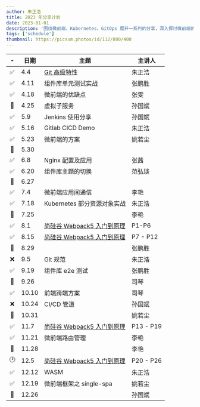 ```yaml
---
author: 朱正浩
title: 2023 年分享计划
date: 2023-01-01
description: '围绕微前端、Kubernetes、GitOps 展开一系列的分享，深入探讨微前端的最佳实践和实际应用案例，解析 Kubernetes 的核心概念和操作技巧，以及介绍 GitOps 的工作原理和如何利用 GitOps 提升 DevOps 的效率。'
tags: ['schedule']
thumbnail: https://picsum.photos/id/112/800/400
---
```


|  -  | 日期  | 主题                                                   | 主讲人    |
| :-: | ----- | ------------------------------------------------------ | --------- |
| ✅  | 4.4   | [Git 高级特性](./tool-libraries/git//rebase/README.md) | 朱正浩    |
| ✅  | 4.11  | 组件库单元测试实战                                     | 张鹏胜    |
| ✅  | 4.18  | 微前端的优缺点                                         | 张雯      |
| 🙈  | 4.25  | 虚拟子服务                                             | 孙国斌    |
| ✅  | 5.9   | Jenkins 使用分享                                       | 孙国斌    |
| ✅  | 5.16  | Gitlab CICD Demo                                       | 朱正浩    |
| ✅  | 5.23  | 微前端的方案                                           | 姚若尘    |
| 🙈  | 5.30  |                                                        |           |
| ✅  | 6.8   | Nginx 配置及应用                                       | 张茜      |
| ✅  | 6.20  | 组件库主题的切换                                       | 范弘琰    |
| 🙈  | 6.27  |                                                        |           |
| ✅  | 7.4   | 微前端应用间通信                                       | 李艳      |
| ✅  | 7.18  | Kubernetes 部分资源对象实战                            | 朱正浩    |
| 🙈  | 7.25  |                                                        | 李艳      |
| ✅  | 8.1   | [尚硅谷 Webpack5 入门到原理][1]                        | P1-P6     |
| ✅  | 8.15  | [尚硅谷 Webpack5 入门到原理][2]                        | P7 - P12  |
| 🙈  | 8.29  |                                                        | 张鹏胜    |
| ❌  | 9.5   | Git 规范                                               | 朱正浩    |
| ✅  | 9.19  | 组件库 e2e 测试                                        | 张鹏胜    |
| 🙈  | 9.26  |                                                        | 司琴      |
| ✅  | 10.10 | 前端跨端方案                                           | 司琴      |
| ❌  | 10.24 | CI/CD 管道                                             | 孙国斌    |
| 🙈  | 10.31 |                                                        | 姚若尘    |
| ✅  | 11.7  | [尚硅谷 Webpack5 入门到原理][3]                        | P13 - P19 |
| ✅  | 11.21 | 微前端路由管理                                         | 李艳      |
| 🙈  | 11.28 |                                                        | 李艳      |
| 🕑  | 12.5  | [尚硅谷 Webpack5 入门到原理][4]                        | P20 - P26 |
| ✅  | 12.12 | WASM                                                   | 朱正浩    |
| ✅  | 12.19 | 微前端框架之 single-spa                                | 姚若尘    |
| 🙈  | 12.26 |                                                        | 孙国斌    |

[1]: https://www.bilibili.com/video/BV14T4y1z7sw/?spm_id_from=333.999.0.0&vd_source=8f204ac9b5a7074fda6cebea0d263d40
[2]: https://www.bilibili.com/video/BV14T4y1z7sw?p=7&vd_source=8f204ac9b5a7074fda6cebea0d263d40
[3]: https://www.bilibili.com/video/BV14T4y1z7sw?p=13&vd_source=8f204ac9b5a7074fda6cebea0d263d40
[4]: https://www.bilibili.com/video/BV14T4y1z7sw?p=20&vd_source=8f204ac9b5a7074fda6cebea0d263d40
